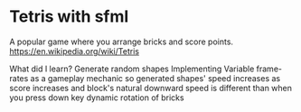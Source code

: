 # Tetris with sfml
A popular game where you arrange bricks and score points. https://en.wikipedia.org/wiki/Tetris

What did I learn?
Generate random shapes
Implementing Variable frame-rates as a gameplay mechanic so generated shapes' speed increases as score increases and block's natural downward speed is different than when you press down key
dynamic rotation of bricks

